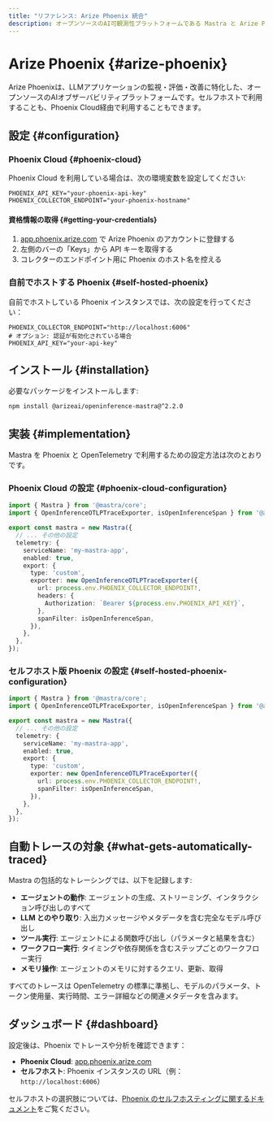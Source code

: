 ```yaml
---
title: "リファレンス: Arize Phoenix 統合"
description: オープンソースのAI可観測性プラットフォームである Mastra と Arize Phoenix を統合し、LLM アプリケーションを監視・評価するためのドキュメント。
---
```


# Arize Phoenix \{#arize-phoenix\}

Arize Phoenixは、LLMアプリケーションの監視・評価・改善に特化した、オープンソースのAIオブザーバビリティプラットフォームです。セルフホストで利用することも、Phoenix Cloud経由で利用することもできます。

## 設定 \{#configuration\}

### Phoenix Cloud \{#phoenix-cloud\}

Phoenix Cloud を利用している場合は、次の環境変数を設定してください:

```env
PHOENIX_API_KEY="your-phoenix-api-key"
PHOENIX_COLLECTOR_ENDPOINT="your-phoenix-hostname"
```

#### 資格情報の取得 \{#getting-your-credentials\}

1. [app.phoenix.arize.com](https://app.phoenix.arize.com/login) で Arize Phoenix のアカウントに登録する
2. 左側のバーの「Keys」から API キーを取得する
3. コレクターのエンドポイント用に Phoenix のホスト名を控える

### 自前でホストする Phoenix \{#self-hosted-phoenix\}

自前でホストしている Phoenix インスタンスでは、次の設定を行ってください：

```env
PHOENIX_COLLECTOR_ENDPOINT="http://localhost:6006"
# オプション: 認証が有効化されている場合
PHOENIX_API_KEY="your-api-key"
```

## インストール \{#installation\}

必要なパッケージをインストールします:

```bash
npm install @arizeai/openinference-mastra@^2.2.0
```

## 実装 \{#implementation\}

Mastra を Phoenix と OpenTelemetry で利用するための設定方法は次のとおりです。

### Phoenix Cloud の設定 \{#phoenix-cloud-configuration\}

```typescript
import { Mastra } from '@mastra/core';
import { OpenInferenceOTLPTraceExporter, isOpenInferenceSpan } from '@arizeai/openinference-mastra';

export const mastra = new Mastra({
  // ... その他の設定
  telemetry: {
    serviceName: 'my-mastra-app',
    enabled: true,
    export: {
      type: 'custom',
      exporter: new OpenInferenceOTLPTraceExporter({
        url: process.env.PHOENIX_COLLECTOR_ENDPOINT!,
        headers: {
          Authorization: `Bearer ${process.env.PHOENIX_API_KEY}`,
        },
        spanFilter: isOpenInferenceSpan,
      }),
    },
  },
});
```

### セルフホスト版 Phoenix の設定 \{#self-hosted-phoenix-configuration\}

```typescript
import { Mastra } from '@mastra/core';
import { OpenInferenceOTLPTraceExporter, isOpenInferenceSpan } from '@arizeai/openinference-mastra';

export const mastra = new Mastra({
  // ... その他の設定
  telemetry: {
    serviceName: 'my-mastra-app',
    enabled: true,
    export: {
      type: 'custom',
      exporter: new OpenInferenceOTLPTraceExporter({
        url: process.env.PHOENIX_COLLECTOR_ENDPOINT!,
        spanFilter: isOpenInferenceSpan,
      }),
    },
  },
});
```

## 自動トレースの対象 \{#what-gets-automatically-traced\}

Mastra の包括的なトレーシングでは、以下を記録します:

* **エージェントの動作**: エージェントの生成、ストリーミング、インタラクション呼び出しのすべて
* **LLM とのやり取り**: 入出力メッセージやメタデータを含む完全なモデル呼び出し
* **ツール実行**: エージェントによる関数呼び出し（パラメータと結果を含む）
* **ワークフロー実行**: タイミングや依存関係を含むステップごとのワークフロー実行
* **メモリ操作**: エージェントのメモリに対するクエリ、更新、取得

すべてのトレースは OpenTelemetry の標準に準拠し、モデルのパラメータ、トークン使用量、実行時間、エラー詳細などの関連メタデータを含みます。

## ダッシュボード \{#dashboard\}

設定後は、Phoenix でトレースや分析を確認できます：

* **Phoenix Cloud**: [app.phoenix.arize.com](https://app.phoenix.arize.com)
* **セルフホスト**: Phoenix インスタンスの URL（例：`http://localhost:6006`）

セルフホストの選択肢については、[Phoenix のセルフホスティングに関するドキュメント](https://arize.com/docs/phoenix/self-hosting)をご覧ください。